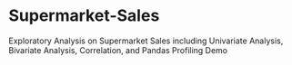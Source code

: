 # Supermarket-Sales
Exploratory Analysis on Supermarket Sales including Univariate Analysis, Bivariate Analysis, Correlation, and Pandas Profiling Demo
